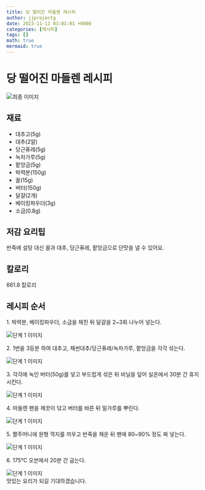 ```yaml
---
title: 당 떨어진 마들렌 레시피
author: jjprojectg
date: 2023-11-11 03:01:01 +0000
categories: [레시피]
tags: []
math: true
mermaid: true
---
```

<meta name="og:type" content="website"/>
<meta charset="UTF-8"/>
<div class="header">
  <h1>당 떨어진 마들렌 레시피</h1>
</div>

<div class="container my-4">
  <div class="row">
    <div class="col-12 col-md-6">
      <div class="recipe-image">
        <img src="http://www.foodsafetykorea.go.kr/uploadimg/cook/10_01101_2.png" class="step-image" alt="최종 이미지"/>
      </div>
    </div>
    <div class="col-12 col-md-6">
      <div class="ingredients">
        <h2>재료</h2>
        <ul class="card">
          <li> 대추고(5g) </li>
          <li>  대추(2알) </li>
          <li>  당근퓨레(5g) </li>
          <li> 녹차가루(5g) </li>
          <li>  팥앙금(5g) </li>
          <li>  박력분(150g) </li>
          <li> 꿀(15g) </li>
          <li>  버터(150g) </li>
          <li>  달걀(2개) </li>
          <li> 베이킹파우더(3g) </li>
          <li>  소금(0.8g) </li>
</ul>
      </div>
    </div>
    <div class="col-12 col-md-6">
      <div class="ingredients">
        <h2>저감 요리팁</h2>
        <div class="card"> 
          <p>
            반죽에 설탕 대신 꿀과 대추, 당근퓨레, 팥앙금으로 단맛을 낼 수 있어요.
          </p>
        </div>
      </div>
      <div class="ingredients">
        <h2>칼로리</h2>
        <div class="card"> 
          <p>
            661.8 칼로리
          </p>
        </div>
      </div>
    </div>
  </div>

  <h2 class="my-4">레시피 순서</h2>
  <div class="card recipe-card">
    <div class="card-body recipe-step">
      <p class="card-text step-description">1. 박력분, 베이킹파우더, 소금을
체친 뒤 달걀을 2~3회 나누어
넣는다.</p>
      <img src="http://www.foodsafetykorea.go.kr/uploadimg/cook/20_01101_1.JPG" alt="단계 1 이미지" class="step-image"/>
    </div>
  </div>
  <div class="card recipe-card">
    <div class="card-body recipe-step">
      <p class="card-text step-description">2. 1번을 3등분 하여 대추고,
채썬대추/당근퓨레/녹차가루,
팥앙금을 각각 섞는다.</p>
      <img src="http://www.foodsafetykorea.go.kr/uploadimg/cook/20_01101_2.JPG" alt="단계 1 이미지" class="step-image"/>
    </div>
  </div>
  <div class="card recipe-card">
    <div class="card-body recipe-step">
      <p class="card-text step-description">3. 각각에 녹인 버터(50g)를 넣고
부드럽게 섞은 뒤 비닐을 덮어
실온에서 30분 간 휴지시킨다.</p>
      <img src="http://www.foodsafetykorea.go.kr/uploadimg/cook/20_01101_3.JPG" alt="단계 1 이미지" class="step-image"/>
    </div>
  </div>
  <div class="card recipe-card">
    <div class="card-body recipe-step">
      <p class="card-text step-description">4. 마들렌 팬을 깨끗이 닦고 버터를
바른 뒤 밀가루를 뿌린다.</p>
      <img src="http://www.foodsafetykorea.go.kr/uploadimg/cook/20_01101_4.JPG" alt="단계 1 이미지" class="step-image"/>
    </div>
  </div>
  <div class="card recipe-card">
    <div class="card-body recipe-step">
      <p class="card-text step-description">5. 짤주머니에 원형 깍지를 끼우고 
반죽을 채운 뒤 팬에 80~90%
정도 짜 넣는다.</p>
      <img src="http://www.foodsafetykorea.go.kr/uploadimg/cook/20_01101_5.JPG" alt="단계 1 이미지" class="step-image"/>
    </div>
  </div>
  <div class="card recipe-card">
    <div class="card-body recipe-step">
      <p class="card-text step-description">6. 175℃ 오븐에서 20분 간 굽는다.</p>
      <img src="http://www.foodsafetykorea.go.kr/uploadimg/cook/20_01101_6.JPG" alt="단계 1 이미지" class="step-image"/>
    </div>
  </div>

</div>
맛있는 요리가 되길 기대하겠습니다.
